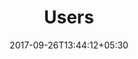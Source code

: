 ---
title: "Users"
date: 2017-09-26T13:44:12+05:30
draft: false
layout: users
property: "Casa Baga"
status: "In Process"
url: /details/users/casa-baga/
slug: "casa-baga/"

mainmenu:
 details: true
 user: true

---